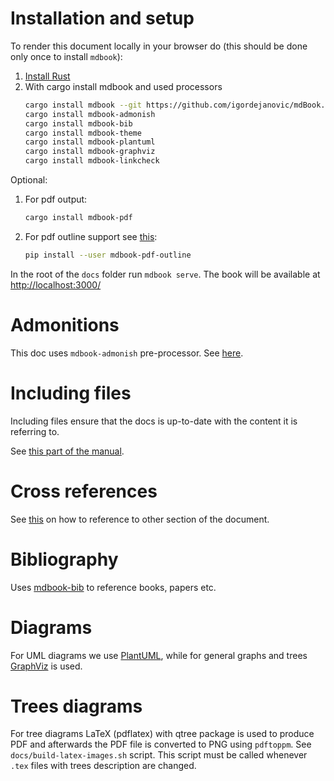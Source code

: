 # Installation and setup

To render this document locally in your browser do (this should be done only
once to install `mdbook`):

1. [Install Rust](https://doc.rust-lang.org/cargo/getting-started/installation.html)
2. With cargo install mdbook and used processors
   ```sh
   cargo install mdbook --git https://github.com/igordejanovic/mdBook.git --branch merged-prs
   cargo install mdbook-admonish
   cargo install mdbook-bib
   cargo install mdbook-theme
   cargo install mdbook-plantuml
   cargo install mdbook-graphviz
   cargo install mdbook-linkcheck
   ```

Optional:

1. For pdf output:
   ```sh
   cargo install mdbook-pdf
   ```
   
2. For pdf outline support see [this](https://github.com/HollowMan6/mdbook-pdf/issues/1#issuecomment-1366157949):
   ```sh
   pip install --user mdbook-pdf-outline
   ```

In the root of the `docs` folder run `mdbook serve`. The book will be available
at [http://localhost:3000/]()
  
# Admonitions

This doc uses `mdbook-admonish` pre-processor. See [here](https://tommilligan.github.io/mdbook-admonish/).

# Including files

Including files ensure that the docs is up-to-date with the content it is
referring to.

See [this part of the manual](https://rust-lang.github.io/mdBook/format/mdbook.html#including-files).

# Cross references

See [this](https://users.rust-lang.org/t/mdbook-how-to-use-cross-references/83713) on how to reference to other section of the document.

# Bibliography

Uses [mdbook-bib](https://github.com/francisco-perez-sorrosal/mdbook-bib) to reference books, papers etc.

# Diagrams

For UML diagrams we use [PlantUML](https://plantuml.com/), while for general graphs and trees
[GraphViz](https://graphviz.org/) is used.

# Trees diagrams

For tree diagrams LaTeX (pdflatex) with qtree package is used to produce PDF and
afterwards the PDF file is converted to PNG using `pdftoppm`. See
`docs/build-latex-images.sh` script. This script must be called whenever `.tex`
files with trees description are changed.
